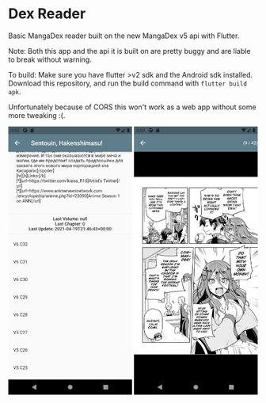 # Dex Reader

Basic MangaDex reader built on the new MangaDex v5 api with Flutter.

Note: Both this app and the api it is built on are pretty buggy and are liable to break without warning.

To build: Make sure you have flutter >v2 sdk and the Android sdk installed.
Download this repository, and run the build command with `flutter build apk`.

Unfortunately because of CORS this won't work as a web app without some more tweaking :(.

<img src="screenshots/MangaInfo.png" alt="MangaInfo" width="250"/>

<img src="screenshots/Viewer.png" alt="Viewer" width="250"/>
